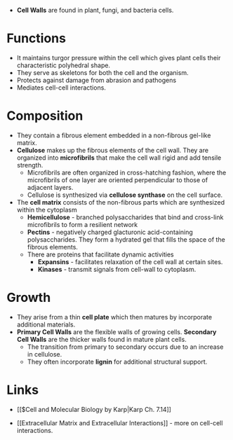 * **Cell Walls** are found in plant, fungi, and bacteria cells.
# Functions
* It maintains turgor pressure within the cell which gives plant cells their characteristic polyhedral shape.
* They serve as skeletons for both the cell and the organism.
* Protects against damage from abrasion and pathogens
* Mediates cell-cell interactions.
# Composition
* They contain a fibrous element embedded in a non-fibrous gel-like matrix.
* **Cellulose** makes up the fibrous elements of the cell wall. They are organized into **microfibrils** that make the cell wall rigid and add tensile strength.
	* Microfibrils are often organized in cross-hatching fashion, where the microfibrils of one layer are oriented perpendicular to those of adjacent layers.
	* Cellulose is synthesized via **cellulose synthase** on the cell surface.
* The **cell matrix** consists of the non-fibrous parts which are synthesized within the cytoplasm
	* **Hemicellulose** - branched polysaccharides that bind and cross-link microfibrils to form a resilient network
	* **Pectins** - negatively charged glacturonic acid-containing polysaccharides. They form a hydrated gel that fills the space of the fibrous elements.
	* There are proteins that facilitate dynamic activities
		* **Expansins** - facilitates relaxation of the cell wall at certain sites.
		* **Kinases** - transmit signals from cell-wall to cytoplasm.
# Growth
* They arise from a thin **cell plate** which then matures by incorporate additional materials.
* **Primary Cell Walls** are the flexible walls of growing cells. **Secondary Cell Walls** are the thicker walls found in mature plant cells.
	* The transition from primary to secondary occurs due to an increase in cellulose.
	* They often incorporate **lignin** for additional structural support.
# Links
* [[$Cell and Molecular Biology by Karp|Karp Ch. 7.14]]

* [[Extracellular Matrix and Extracellular Interactions]] - more on cell-cell interactions.